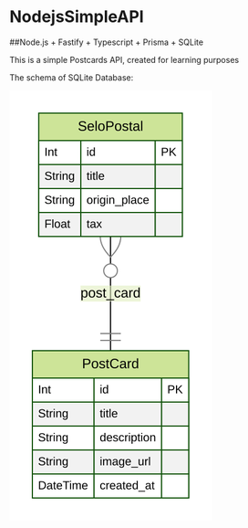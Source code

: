 # NodejsSimpleAPI

##Node.js + Fastify + Typescript + Prisma + SQLite

This is a simple Postcards API, created for learning purposes

The schema of SQLite Database:

<img src="/prisma/ERD.svg" alt="Alt text" title="Optional title">

